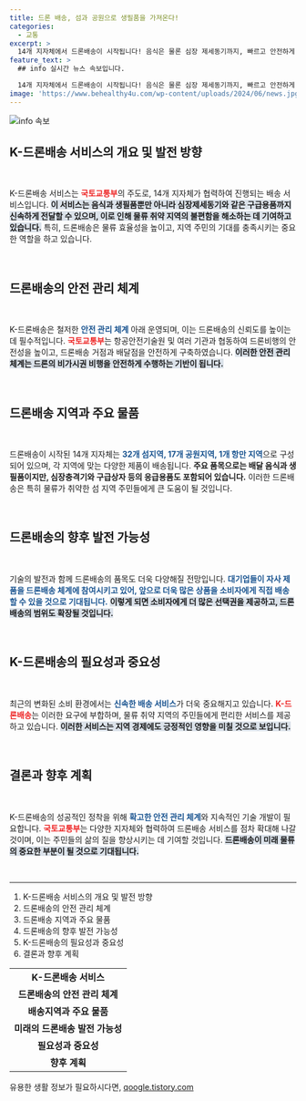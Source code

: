 ```yaml
---
title: 드론 배송, 섬과 공원으로 생필품을 가져온다!
categories:
  - 교통
excerpt: >
  14개 지자체에서 드론배송이 시작됩니다! 음식은 물론 심장 제세동기까지, 빠르고 안전하게 필요한 물품을 배달하는 K드론배송의 혁신을 놓치지 마세요!
feature_text: >
  ## info 실시간 뉴스 속보입니다.

  14개 지자체에서 드론배송이 시작됩니다! 음식은 물론 심장 제세동기까지, 빠르고 안전하게 필요한 물품을 배달하는 K드론배송의 혁신을 놓치지 마세요!
image: 'https://www.behealthy4u.com/wp-content/uploads/2024/06/news.jpg'
---
```


<p><img src="https://www.behealthy4u.com/wp-content/uploads/2024/06/news.jpg" alt="info 속보" /></p>

<h2 data-ke-size="size26">K-드론배송 서비스의 개요 및 발전 방향</h2>

<p data-ke-size="size16">&nbsp;</p>

<p>K-드론배송 서비스는 <b><span style="color: #ee2323;">국토교통부</span></b>의 주도로, 14개 지자체가 협력하여 진행되는 배송 서비스입니다. <b><span style="background-color: #21538527;">이 서비스는 음식과 생필품뿐만 아니라 심장제세동기와 같은 구급용품까지 신속하게 전달할 수 있으며, 이로 인해 물류 취약 지역의 불편함을 해소하는 데 기여하고 있습니다.</span></b> 특히, 드론배송은 물류 효율성을 높이고, 지역 주민의 기대를 충족시키는 중요한 역할을 하고 있습니다. </p>

<p data-ke-size="size16">&nbsp;</p>

<h2 data-ke-size="size26">드론배송의 안전 관리 체계</h2>

<p data-ke-size="size16">&nbsp;</p>

<p>K-드론배송은 철저한 <b><span style="color: #1a5490;">안전 관리 체계</span></b> 아래 운영되며, 이는 드론배송의 신뢰도를 높이는 데 필수적입니다. <b><span style="color: #ee2323;">국토교통부</span></b>는 항공안전기술원 및 여러 기관과 협동하여 드론비행의 안전성을 높이고, 드론배송 거점과 배달점을 안전하게 구축하였습니다. <b><span style="background-color: #21538527;">이러한 안전 관리 체계는 드론의 비가시권 비행을 안전하게 수행하는 기반이 됩니다.</span></b></p>

<p data-ke-size="size16">&nbsp;</p>

<h2 data-ke-size="size26">드론배송 지역과 주요 물품</h2>

<p data-ke-size="size16">&nbsp;</p>

<p>드론배송이 시작된 14개 지자체는 <b><span style="color: #1a5490;">32개 섬지역, 17개 공원지역, 1개 항만 지역</span></b>으로 구성되어 있으며, 각 지역에 맞는 다양한 제품이 배송됩니다. <b><span style="ee2323;">주요 품목으로는 배달 음식과 생필품이지만, 심장충격기와 구급상자 등의 응급용품도 포함되어 있습니다.</span></b> 이러한 드론배송은 특히 물류가 취약한 섬 지역 주민들에게 큰 도움이 될 것입니다.</p>

<p data-ke-size="size16">&nbsp;</p>

<h2 data-ke-size="size26">드론배송의 향후 발전 가능성</h2>

<p data-ke-size="size16">&nbsp;</p>

<p>기술의 발전과 함께 드론배송의 품목도 더욱 다양해질 전망입니다. <b><span style="color: #1a5490;">대기업들이 자사 제품을 드론배송 체계에 참여시키고 있어, 앞으로 더욱 많은 상품을 소비자에게 직접 배송할 수 있을 것으로 기대됩니다.</span></b> <b><span style="background-color: #21538527;">이렇게 되면 소비자에게 더 많은 선택권을 제공하고, 드론배송의 범위도 확장될 것입니다.</span></b></p>

<p data-ke-size="size16">&nbsp;</p>

<h2 data-ke-size="size26">K-드론배송의 필요성과 중요성</h2>

<p data-ke-size="size16">&nbsp;</p>

<p>최근의 변화된 소비 환경에서는 <b><span style="color: #1a5490;">신속한 배송 서비스</span></b>가 더욱 중요해지고 있습니다. <b><span style="color: #ee2323;">K-드론배송</span></b>는 이러한 요구에 부합하며, 물류 취약 지역의 주민들에게 편리한 서비스를 제공하고 있습니다. <b><span style="background-color: #21538527;">이러한 서비스는 지역 경제에도 긍정적인 영향을 미칠 것으로 보입니다.</span></b></p>

<p data-ke-size="size16">&nbsp;</p>

<h2 data-ke-size="size26">결론과 향후 계획</h2>

<p data-ke-size="size16">&nbsp;</p>

<p>K-드론배송의 성공적인 정착을 위해 <b><span style="color: #1a5490;">확고한 안전 관리 체계</span></b>와 지속적인 기술 개발이 필요합니다. <b><span style="color: #ee2323;">국토교통부</span></b>는 다양한 지자체와 협력하여 드론배송 서비스를 점차 확대해 나갈 것이며, 이는 주민들의 삶의 질을 향상시키는 데 기여할 것입니다. <b><span style="background-color: #21538527;">드론배송이 미래 물류의 중요한 부분이 될 것으로 기대됩니다.</span></b></p>

<p data-ke-size="size16">&nbsp;</p>

<hr>

<ol>
  <li>K-드론배송 서비스의 개요 및 발전 방향</li>
  <li>드론배송의 안전 관리 체계</li>
  <li>드론배송 지역과 주요 물품</li>
  <li>드론배송의 향후 발전 가능성</li>
  <li>K-드론배송의 필요성과 중요성</li>
  <li>결론과 향후 계획</li>
</ol>

<table>
  <tr>
    <td style="text-align: center; height: 17px;"><b>K-드론배송 서비스</b></td>
  </tr>
  <tr>
    <td style="text-align: center; height: 17px;"><b>드론배송의 안전 관리 체계</b></td>
  </tr>
  <tr>
    <td style="text-align: center; height: 17px;"><b>배송지역과 주요 물품</b></td>
  </tr>
  <tr>
    <td style="text-align: center; height: 17px;"><b>미래의 드론배송 발전 가능성</b></td>
  </tr>
  <tr>
    <td style="text-align: center; height: 17px;"><b>필요성과 중요성</b></td>
  </tr>
  <tr>
    <td style="text-align: center; height: 17px;"><b>향후 계획</b></td>
  </tr>
</table>
유용한 생활 정보가 필요하시다면, <a href="https://qoogle.tistory.com" rel="dofollow">qoogle.tistory.com</a>


